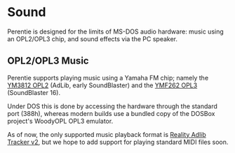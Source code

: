 # Sound

Perentie is designed for the limits of MS-DOS audio hardware: music using an OPL2/OPL3 chip, and sound effects via the PC speaker. 

## OPL2/OPL3 Music

Perentie supports playing music using a Yamaha FM chip; namely the [YM3812 OPL2](https://en.wikipedia.org/wiki/Yamaha_OPL#OPL2) (AdLib, early SoundBlaster) and the [YMF262 OPL3](https://en.wikipedia.org/wiki/Yamaha_OPL#OPL2) (SoundBlaster 16).

Under DOS this is done by accessing the hardware through the standard port (388h), whereas modern builds use a bundled copy of the DOSBox project's WoodyOPL OPL3 emulator.

As of now, the only supported music playback format is [Reality Adlib Tracker v2](https://www.3eality.com/productions/reality-adlib-tracker), but we hope to add support for playing standard MIDI files soon.


